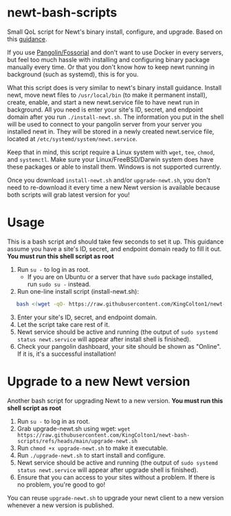 # newt-bash-scripts
Small QoL script for Newt's binary install, configure, and upgrade. Based on this [guidance](https://docs.fossorial.io/Newt/install).

If you use [Pangolin/Fossorial](https://github.com/fosrl/pangolin) and don't want to use Docker in every servers, but feel too much hassle with installing and configuring binary package manually every time. Or that you don't know how to keep newt running in background (such as systemd), this is for you.

What this script does is very similar to newt's binary install guidance. Install newt, move newt files to `/usr/local/bin` (to make it permanent install), create, enable, and start a new newt.service file to have newt run in background. All you need is enter your site's ID, secret, and endpoint domain after you run `./install-newt.sh`. The information you put in the shell will be used to connect to your pangolin server from your server you installed newt in. They will be stored in a newly created newt.service file, located at `/etc/systemd/system/newt.service`.

Keep that in mind, this script require a Linux system with `wget`, `tee`, `chmod`, and `systemctl`. Make sure your Linux/FreeBSD/Darwin system does have these packages or able to install them. Windows is not supported currently.

Once you download `install-newt.sh` and/or `upgrade-newt.sh`, you don't need to re-download it every time a new Newt version is available because both scripts will grab latest version for you!

# Usage
This is a bash script and should take few seconds to set it up. This guidance assume you have a site's ID, secret, and endpoint domain ready to fill it out. **You must run this shell script as root**
1. Run `su -` to log in as root.
   - If you are on Ubuntu or a server that have `sudo` package installed, run `sudo su -` instead.
2. Run one-line install script (install-newt.sh):
```bash
   bash <(wget -qO- https://raw.githubusercontent.com/KingColton1/newt-bash-scripts/main/install-newt.sh)
```
3. Enter your site's ID, secret, and endpoint domain.
4. Let the script take care rest of it.
5. Newt service should be active and running (the output of `sudo systemd status newt.service` will appear after install shell is finished).
6. Check your pangolin dashboard, your site should be shown as "Online". If it is, it's a successful installation!

# Upgrade to a new Newt version
Another bash script for upgrading Newt to a new version. **You must run this shell script as root**
1. Run `su -` to log in as root.
2. Grab upgrade-newt.sh using wget: `wget https://raw.githubusercontent.com/KingColton1/newt-bash-scripts/refs/heads/main/upgrade-newt.sh`
3. Run `chmod +x upgrade-newt.sh` to make it executable.
4. Run `./upgrade-newt.sh` to start install and configure.
7. Newt service should be active and running (the output of `sudo systemd status newt.service` will appear after upgrade shell is finished).
6. Ensure that you can access to your sites without a problem. If there is no problem, you're good to go!

You can reuse `upgrade-newt.sh` to upgrade your newt client to a new version whenever a new version is published.
